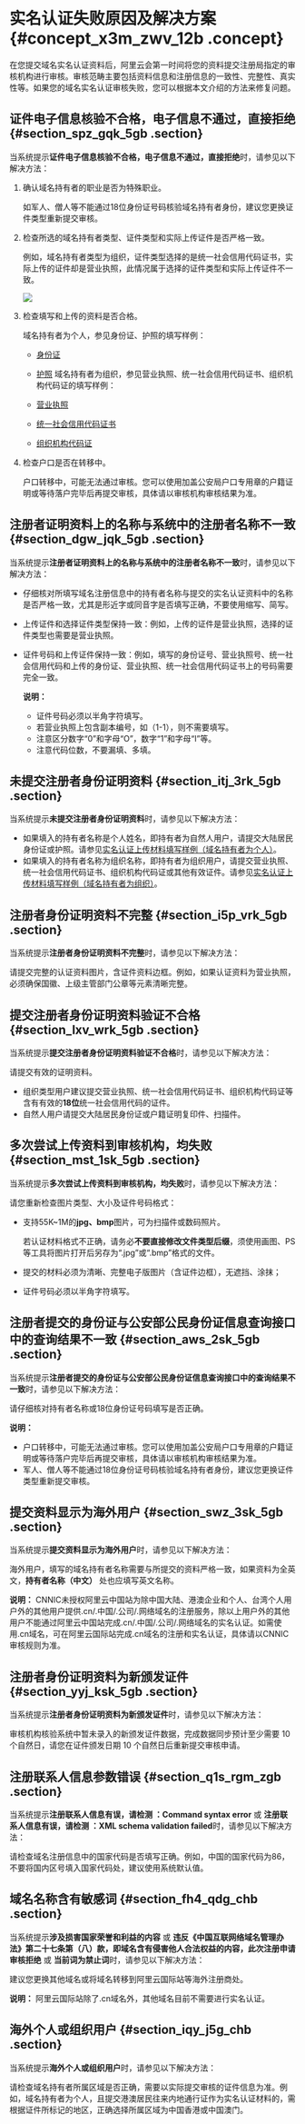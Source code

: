 # 实名认证失败原因及解决方案 {#concept_x3m_zwv_12b .concept}

在您提交域名实名认证资料后，阿里云会第一时间将您的资料提交注册局指定的审核机构进行审核。审核范畴主要包括资料信息和注册信息的一致性、完整性、真实性等。如果您的域名实名认证审核失败，您可以根据本文介绍的方法来修复问题。

## 证件电子信息核验不合格，电子信息不通过，直接拒绝 {#section_spz_gqk_5gb .section}

当系统提示**证件电子信息核验不合格，电子信息不通过，直接拒绝**时，请参见以下解决方法：

1.  确认域名持有者的职业是否为特殊职业。

    如军人、僧人等不能通过18位身份证号码核验域名持有者身份，建议您更换证件类型重新提交审核。

2.  检查所选的域名持有者类型、证件类型和实际上传证件是否严格一致。

    例如，域名持有者类型为组织，证件类型选择的是统一社会信用代码证书，实际上传的证件却是营业执照，此情况属于选择的证件类型和实际上传证件不一致。

    ![](http://static-aliyun-doc.oss-cn-hangzhou.aliyuncs.com/assets/img/14317/155479412440065_zh-CN.png)

3.  检查填写和上传的资料是否合格。

    域名持有者为个人，参见身份证、护照的填写样例：

    -   [身份证](cn.zh-CN/域名实名认证/实名认证上传材料填写样例/实名认证上传材料填写样例（域名持有者为个人）.md#section_bjz_lh3_wgb)
    -   [护照](cn.zh-CN/域名实名认证/实名认证上传材料填写样例/实名认证上传材料填写样例（域名持有者为个人）.md#section_fln_sy3_wgb)
    域名持有者为组织，参见营业执照、统一社会信用代码证书、组织机构代码证的填写样例：

    -   [营业执照](cn.zh-CN/域名实名认证/实名认证上传材料填写样例/实名认证上传材料填写样例（域名持有者为组织）.md#section_wsm_jf3_wgb)
    -   [统一社会信用代码证书](cn.zh-CN/域名实名认证/实名认证上传材料填写样例/实名认证上传材料填写样例（域名持有者为组织）.md#section_bjh_pck_wgb)
    -   [组织机构代码证](cn.zh-CN/域名实名认证/实名认证上传材料填写样例/实名认证上传材料填写样例（域名持有者为组织）.md#section_f4l_xrd_xgb)
4.  检查户口是否在转移中。

    户口转移中，可能无法通过审核。您可以使用加盖公安局户口专用章的户籍证明或等待落户完毕后再提交审核，具体请以审核机构审核结果为准。


## 注册者证明资料上的名称与系统中的注册者名称不一致 {#section_dgw_jqk_5gb .section}

当系统提示**注册者证明资料上的名称与系统中的注册者名称不一致**时，请参见以下解决方法：

-   仔细核对所填写域名注册信息中的持有者名称与提交的实名认证资料中的名称是否严格一致，尤其是形近字或同音字是否填写正确，不要使用缩写、简写。
-   上传证件和选择证件类型保持一致：例如，上传的证件是营业执照，选择的证件类型也需要是营业执照。
-   证件号码和上传证件保持一致：例如，填写的身份证号、营业执照号、统一社会信用代码和上传的身份证、营业执照、统一社会信用代码证书上的号码需要完全一致。

    **说明：** 

    -   证件号码必须以半角字符填写。
    -   若营业执照上包含副本编号，如（1-1），则不需要填写。
    -   注意区分数字“0”和字母“O”，数字“1”和字母“I”等。
    -   注意代码位数，不要漏填、多填。

## 未提交注册者身份证明资料 {#section_itj_3rk_5gb .section}

当系统提示**未提交注册者身份证明资料**时，请参见以下解决方法：

-   如果填入的持有者名称是个人姓名，即持有者为自然人用户，请提交大陆居民身份证或护照。请参见[实名认证上传材料填写样例（域名持有者为个人）](cn.zh-CN/域名实名认证/实名认证上传材料填写样例/实名认证上传材料填写样例（域名持有者为个人）.md#)。
-   如果填入的持有者名称为组织名称，即持有者为组织用户，请提交营业执照、统一社会信用代码证书、组织机构代码证或其他有效证件。请参见[实名认证上传材料填写样例（域名持有者为组织）](cn.zh-CN/域名实名认证/实名认证上传材料填写样例/实名认证上传材料填写样例（域名持有者为组织）.md#)。

## 注册者身份证明资料不完整 {#section_i5p_vrk_5gb .section}

当系统提示**注册者身份证明资料不完整**时，请参见以下解决方法：

请提交完整的认证资料图片，含证件资料边框。例如，如果认证资料为营业执照，必须确保国徽、上级主管部门公章等元素清晰完整。

## 提交注册者身份证明资料验证不合格 {#section_lxv_wrk_5gb .section}

当系统提示**提交注册者身份证明资料验证不合格**时，请参见以下解决方法：

请提交有效的证明资料。

-   组织类型用户建议提交营业执照、统一社会信用代码证书、组织机构代码证等含有有效的**18位**统一社会信用代码的证件。
-   自然人用户请提交大陆居民身份证或户籍证明复印件、扫描件。

## 多次尝试上传资料到审核机构，均失败 {#section_mst_1sk_5gb .section}

当系统提示**多次尝试上传资料到审核机构，均失败**时，请参见以下解决方法：

请您重新检查图片类型、大小及证件号码格式：

-   支持55K~1M的**jpg、bmp**图片，可为扫描件或数码照片。

    若认证材料格式不正确，请务必**不要直接修改文件类型后缀**，须使用画图、PS等工具将图片打开后另存为“.jpg”或“.bmp”格式的文件。

-   提交的材料必须为清晰、完整电子版图片（含证件边框），无遮挡、涂抹；
-   证件号码必须以半角字符填写。

## 注册者提交的身份证与公安部公民身份证信息查询接口中的查询结果不一致 {#section_aws_2sk_5gb .section}

当系统提示**注册者提交的身份证与公安部公民身份证信息查询接口中的查询结果不一致**时，请参见以下解决方法：

请仔细核对持有者名称或18位身份证号码填写是否正确。

**说明：** 

-   户口转移中，可能无法通过审核。您可以使用加盖公安局户口专用章的户籍证明或等待落户完毕后再提交审核，具体请以审核机构审核结果为准。
-   军人、僧人等不能通过18位身份证号码核验域名持有者身份，建议您更换证件类型重新提交审核。

## 提交资料显示为海外用户 {#section_swz_3sk_5gb .section}

当系统提示**提交资料显示为海外用户**时，请参见以下解决方法：

海外用户，填写的域名持有者名称需要与所提交的资料严格一致，如果资料为全英文，**持有者名称（中文）** 处也应填写英文名称。

**说明：** CNNIC未授权阿里云中国站为除中国大陆、港澳企业和个人、台湾个人用户外的其他用户提供.cn/.中国/.公司/.网络域名的注册服务，除以上用户外的其他用户不能通过阿里云中国站完成.cn/.中国/.公司/.网络域名的实名认证。如需使用.cn域名，可在阿里云国际站完成.cn域名的注册和实名认证，具体请以CNNIC审核规则为准。

## 注册者身份证明资料为新颁发证件 {#section_yyj_ksk_5gb .section}

当系统提示**注册者身份证明资料为新颁发证件**时，请参见以下解决方法：

审核机构核验系统中暂未录入的新颁发证件数据，完成数据同步预计至少需要 10 个自然日，请您在证件颁发日期 10 个自然日后重新提交审核申请。

## 注册联系人信息参数错误 {#section_q1s_rgm_zgb .section}

当系统提示**注册联系人信息有误，请检测 ：Command syntax error** 或 **注册联系人信息有误，请检测 ：XML schema validation failed**时，请参见以下解决方法：

请检查域名注册信息中的国家代码是否填写正确。例如，中国的国家代码为86，不要将国内区号填入国家代码处，建议使用系统默认值。

## 域名名称含有敏感词 {#section_fh4_qdg_chb .section}

当系统提示**涉及损害国家荣誉和利益的内容** 或 **违反《中国互联网络域名管理办法》第二十七条第（八）款，即域名含有侵害他人合法权益的内容，此次注册申请审核拒绝** 或 **当前词为禁止词**时，请参见以下解决方法：

建议您更换其他域名或将域名转移到阿里云国际站等海外注册商处。

**说明：** 阿里云国际站除了.cn域名外，其他域名目前不需要进行实名认证。

## 海外个人或组织用户 {#section_iqy_j5g_chb .section}

当系统提示**海外个人或组织用户**时，请参见以下解决方法：

请检查域名持有者所属区域是否正确，需要以实际提交审核的证件信息为准。例如，域名持有者为个人，且提交港澳居民往来内地通行证作为实名认证材料的，需根据证件所标记的地区，正确选择所属区域为中国香港或中国澳门。

